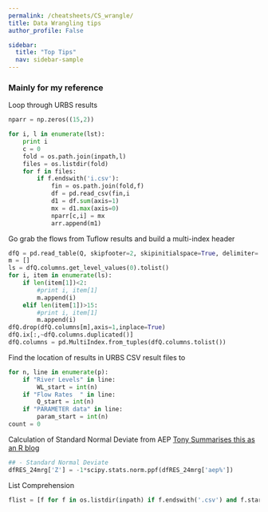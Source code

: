 ```yaml
---
permalink: /cheatsheets/CS_wrangle/
title: Data Wrangling tips
author_profile: False

sidebar:
  title: "Top Tips"
  nav: sidebar-sample
---
```


### Mainly for my reference 

Loop through URBS results
```python
nparr = np.zeros((15,2))

for i, l in enumerate(lst):    
    print i
    c = 0
    fold = os.path.join(inpath,l)
    files = os.listdir(fold)
    for f in files:        
        if f.endswith('i.csv'):            
            fin = os.path.join(fold,f)
            df = pd.read_csv(fin,i
            d1 = df.sum(axis=1)
            mx = d1.max(axis=0)
            nparr[c,i] = mx
            arr.append(m1)
```
Go grab the flows from Tuflow results and build a multi-index header

```python
dfQ = pd.read_table(Q, skipfooter=2, skipinitialspace=True, delimiter=',', index_col=None, skiprows=(0,3,4,5,6), header=[0,1])
m = []
ls = dfQ.columns.get_level_values(0).tolist()
for i, item in enumerate(ls):
    if len(item[1])<2:
        #print i, item[1]
        m.append(i)
    elif len(item[1])>15:
        #print i, item[1]
        m.append(i)
dfQ.drop(dfQ.columns[m],axis=1,inplace=True)
dfQ.ix[:,~dfQ.columns.duplicated()]
dfQ.columns = pd.MultiIndex.from_tuples(dfQ.columns.tolist())
```

Find the location of results in URBS CSV result files to
```python
for n, line in enumerate(p):      
    if "River Levels" in line:
        WL_start = int(n)
    if "Flow Rates  " in line:
        Q_start = int(n)
    if "PARAMETER data" in line:
        param_start = int(n)
count = 0
```
Calculation of Standard Normal Deviate from AEP
[Tony Summarises this as an R blog](https://tonyladson.wordpress.com/2017/07/04/converting-between-ey-aep-and-ari/)
```python
## - Standard Normal Deviate 
dfRES_24mrg['Z'] = -1*scipy.stats.norm.ppf(dfRES_24mrg['aep%'])
```

List Comprehension
```python
flist = [f for f in os.listdir(inpath) if f.endswith('.csv') and f.startswith(evt)]
```